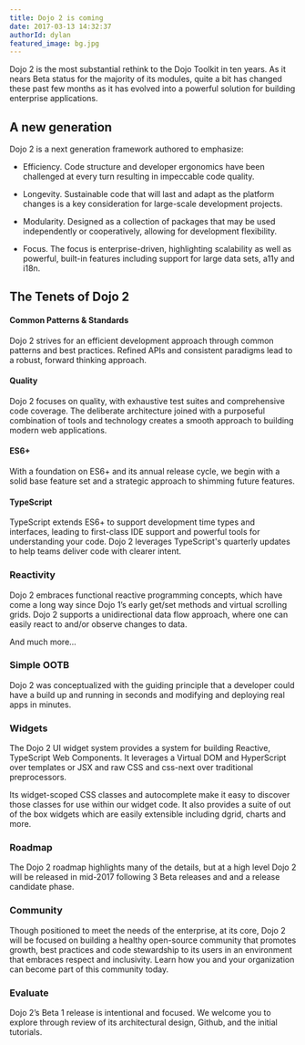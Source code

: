 ```yaml
---
title: Dojo 2 is coming
date: 2017-03-13 14:32:37
authorId: dylan
featured_image: bg.jpg
---
```


Dojo 2 is the most substantial rethink to the Dojo Toolkit in ten years. As it nears Beta status for the majority of its modules, quite a bit has changed these past few months as it has evolved into a powerful solution for building enterprise applications.

## A new generation

Dojo 2 is a next generation framework authored to emphasize:

* Efficiency.  Code structure and developer ergonomics have been challenged at every turn resulting in impeccable code quality.

* Longevity.  Sustainable code that will last and adapt as the platform changes is a key consideration for large-scale development projects.

* Modularity.  Designed as a collection of packages that may be used independently or cooperatively, allowing for development flexibility.

* Focus. The focus is enterprise-driven, highlighting scalability as well as powerful, built-in features including support for large data sets, a11y and i18n. 

## The Tenets of Dojo 2

#### Common Patterns & Standards
Dojo 2 strives for an efficient development approach through common patterns and best practices. Refined APIs and consistent paradigms lead to a robust, forward thinking approach.

#### Quality

Dojo 2 focuses on quality, with exhaustive test suites and comprehensive code coverage.  The deliberate architecture joined with a purposeful combination of tools and technology creates a smooth approach to building modern web applications.

#### ES6+

With a foundation on ES6+ and its annual release cycle, we begin with a solid base feature set and a strategic approach to shimming future features. 

#### TypeScript

TypeScript extends ES6+ to support development time types and interfaces, leading to first-class IDE support and powerful tools for understanding your code. Dojo 2 leverages TypeScript's quarterly updates to help teams deliver code with clearer intent.

### Reactivity

Dojo 2 embraces functional reactive programming concepts, which have come a long way since Dojo 1’s early get/set methods and virtual scrolling grids. Dojo 2 supports a unidirectional data flow approach, where one can easily react to and/or observe changes to data.

And much more...

### Simple OOTB

Dojo 2 was conceptualized with the guiding principle that a developer could have a build up and running in seconds and modifying and deploying real apps in minutes. 

### Widgets

The Dojo 2 UI widget system provides a system for building Reactive, TypeScript Web Components. It leverages a Virtual DOM and HyperScript over templates or JSX and raw CSS and css-next over traditional preprocessors.

Its widget-scoped CSS classes and autocomplete make it easy to discover those classes for use within our widget code. It also provides a suite of out of the box widgets which are easily extensible including dgrid, charts and more.

### Roadmap

The Dojo 2 roadmap highlights many of the details, but at a high level Dojo 2 will be released in mid-2017 following 3 Beta releases and and a release candidate phase.

### Community

Though positioned to meet the needs of the enterprise, at its core, Dojo 2 will be focused on building a healthy open-source community that promotes growth, best practices and code stewardship to its users in an environment that embraces respect and inclusivity.   Learn how you and your organization can become part of this community today.

### Evaluate

Dojo 2’s Beta 1 release is intentional and focused.  We welcome you to explore through review of its architectural design, Github, and the initial tutorials.   